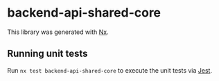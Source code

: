 # backend-api-shared-core

This library was generated with [Nx](https://nx.dev).

## Running unit tests

Run `nx test backend-api-shared-core` to execute the unit tests via [Jest](https://jestjs.io).
